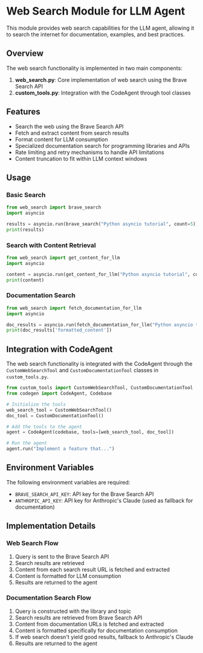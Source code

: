 # Web Search Module for LLM Agent

This module provides web search capabilities for the LLM agent, allowing it to search the internet for documentation, examples, and best practices.

## Overview

The web search functionality is implemented in two main components:

1. **web_search.py**: Core implementation of web search using the Brave Search API
2. **custom_tools.py**: Integration with the CodeAgent through tool classes

## Features

- Search the web using the Brave Search API
- Fetch and extract content from search results
- Format content for LLM consumption
- Specialized documentation search for programming libraries and APIs
- Rate limiting and retry mechanisms to handle API limitations
- Content truncation to fit within LLM context windows

## Usage

### Basic Search

```python
from web_search import brave_search
import asyncio

results = asyncio.run(brave_search("Python asyncio tutorial", count=5))
print(results)
```

### Search with Content Retrieval

```python
from web_search import get_content_for_llm
import asyncio

content = asyncio.run(get_content_for_llm("Python asyncio tutorial", count=3))
print(content)
```

### Documentation Search

```python
from web_search import fetch_documentation_for_llm
import asyncio

doc_results = asyncio.run(fetch_documentation_for_llm("Python asyncio tutorial", count=3))
print(doc_results['formatted_content'])
```

## Integration with CodeAgent

The web search functionality is integrated with the CodeAgent through the `CustomWebSearchTool` and `CustomDocumentationTool` classes in `custom_tools.py`.

```python
from custom_tools import CustomWebSearchTool, CustomDocumentationTool
from codegen import CodeAgent, Codebase

# Initialize the tools
web_search_tool = CustomWebSearchTool()
doc_tool = CustomDocumentationTool()

# Add the tools to the agent
agent = CodeAgent(codebase, tools=[web_search_tool, doc_tool])

# Run the agent
agent.run("Implement a feature that...")
```

## Environment Variables

The following environment variables are required:

- `BRAVE_SEARCH_API_KEY`: API key for the Brave Search API
- `ANTHROPIC_API_KEY`: API key for Anthropic's Claude (used as fallback for documentation)

## Implementation Details

### Web Search Flow

1. Query is sent to the Brave Search API
2. Search results are retrieved
3. Content from each search result URL is fetched and extracted
4. Content is formatted for LLM consumption
5. Results are returned to the agent

### Documentation Search Flow

1. Query is constructed with the library and topic
2. Search results are retrieved from Brave Search API
3. Content from documentation URLs is fetched and extracted
4. Content is formatted specifically for documentation consumption
5. If web search doesn't yield good results, fallback to Anthropic's Claude
6. Results are returned to the agent 